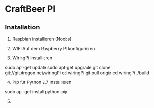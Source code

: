 # CraftBeer PI


## Installation

1. Raspbian installieren (Noobs)

2. WIFI Auf dem Raspberry PI konfigurieren

3. WiringPi installieren

sudo apt-get update
sudo apt-get upgrade
git clone git://git.drogon.net/wiringPi
cd wiringPi
git pull origin
cd wiringPi
./build

4. Pip für Python 2.7 installieren

sudo apt-get install python-pip

5.